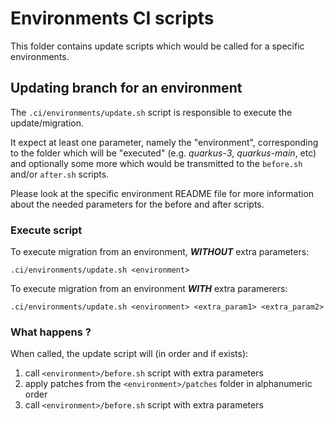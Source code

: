 <!--
  Licensed to the Apache Software Foundation (ASF) under one
  or more contributor license agreements.  See the NOTICE file
  distributed with this work for additional information
  regarding copyright ownership.  The ASF licenses this file
  to you under the Apache License, Version 2.0 (the
  "License"); you may not use this file except in compliance
  with the License.  You may obtain a copy of the License at

    http://www.apache.org/licenses/LICENSE-2.0

  Unless required by applicable law or agreed to in writing,
  software distributed under the License is distributed on an
  "AS IS" BASIS, WITHOUT WARRANTIES OR CONDITIONS OF ANY
  KIND, either express or implied.  See the License for the
  specific language governing permissions and limitations
  under the License.
  -->

# Environments CI scripts

This folder contains update scripts which would be called for a specific environments.

## Updating branch for an environment

The `.ci/environments/update.sh` script is responsible to execute the update/migration.

It expect at least one parameter, namely the "environment", corresponding to the folder which will be "executed" (e.g. *quarkus-3*, *quarkus-main*, etc) and optionally some more which would be transmitted to the `before.sh` and/or `after.sh` scripts.

Please look at the specific environment README file for more information about the needed parameters for the before and after scripts.

### Execute script

To execute migration from an environment, ***WITHOUT*** extra parameters:

`.ci/environments/update.sh <environment>`

To execute migration from an environment ***WITH*** extra paramerers:

`.ci/environments/update.sh <environment> <extra_param1> <extra_param2>`

### What happens ?

When called, the update script will (in order and if exists):

1. call `<environment>/before.sh` script with extra parameters
2. apply patches from the `<environment>/patches` folder in alphanumeric order
3. call `<environment>/before.sh` script with extra parameters